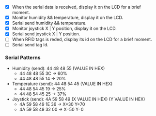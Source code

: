 - [X] When the serial data is received, display it on the LCD for a brief moment.
- [X] Monitor humidity && temperature, display it on the LCD.
- [X] Serial send humidity && temperature.
- [X] Monitor joystick X | Y position, display it on the LCD.
- [X] Serial send joystick X | Y position.
- [ ] When RFID tags is reded, display its id on the LCD for a brief moment.
- [ ] Serial send tag Id.

### Serial Patterns
- Humidity (send): 44 48 48 55 (VALUE IN HEX)
  - 44 48 48 55 3C -> 60%
  - 44 48 48 55 14 -> 20%
- Temperature (send): 44 48 54 45 (VALUE IN HEX)
  - 44 48 54 45 19 -> 25%
  - 44 48 54 45 25 -> 37%
- Joystick (send): 4A 59 58 49 (X VALUE IN HEX) (Y VALUE IN HEX)
  - 4A 59 58 49 1E 36 -> X=30 Y=70
  - 4A 59 58 49 32 00 -> X=50 Y=0